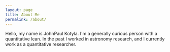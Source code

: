```yaml
---
layout: page
title: About Me
permalink: /about/
---
```


Hello, my name is JohnPaul Kotyla. I'm a generally curious person with a quantitative lean. In the past I worked in astronomy research, and I currently work as a quantitative researcher. 
